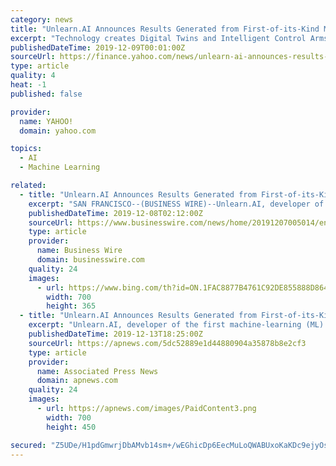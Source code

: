 ```yaml
---
category: news
title: "Unlearn.AI Announces Results Generated from First-of-its-Kind Machine Learning Platform to Accelerate Alzheimer’s Drug Development"
excerpt: "Technology creates Digital Twins and Intelligent Control Arms to reduce clinical trial timelines and improve confidence in trial results Unlearn.AI, developer of the first machine-learning (ML) platform that creates Digital Twins to populate Intelligent Control Arms in clinical studies, today presented results generated from the company’s ..."
publishedDateTime: 2019-12-09T00:01:00Z
sourceUrl: https://finance.yahoo.com/news/unlearn-ai-announces-results-generated-020000636.html
type: article
quality: 4
heat: -1
published: false

provider:
  name: YAHOO!
  domain: yahoo.com

topics:
  - AI
  - Machine Learning

related:
  - title: "Unlearn.AI Announces Results Generated from First-of-its-Kind Machine Learning Platform to Accelerate Alzheimer’s Drug Development"
    excerpt: "SAN FRANCISCO--(BUSINESS WIRE)--Unlearn.AI, developer of the first machine-learning (ML) platform that creates Digital Twins to populate Intelligent Control Arms in clinical studies, today presented results generated from the company’s latest Alzheimer’s disease model at the Clinical Trials on Alzheimer’s Disease (CTAD) meeting in San Diego."
    publishedDateTime: 2019-12-08T02:12:00Z
    sourceUrl: https://www.businesswire.com/news/home/20191207005014/en/Unlearn.AI-Announces-Results-Generated-First-of-its-Kind-Machine-Learning
    type: article
    provider:
      name: Business Wire
      domain: businesswire.com
    quality: 24
    images:
      - url: https://www.bing.com/th?id=ON.1FAC8877B4761C92DE855888D8641A6A
        width: 700
        height: 365
  - title: "Unlearn.AI Announces Results Generated from First-of-its-Kind Machine Learning Platform to Accelerate Alzheimer’s Drug Development"
    excerpt: "Unlearn.AI, developer of the first machine-learning (ML) platform that creates Digital Twins to populate Intelligent Control Arms in clinical studies, today presented results generated from the company’s latest Alzheimer’s disease model at the Clinical ..."
    publishedDateTime: 2019-12-13T18:25:00Z
    sourceUrl: https://apnews.com/5dc52889e1d44880904a35878b8e2cf3
    type: article
    provider:
      name: Associated Press News
      domain: apnews.com
    quality: 24
    images:
      - url: https://apnews.com/images/PaidContent3.png
        width: 700
        height: 450

secured: "Z5UDe/H1pdGmwrjDbAMvb14sm+/wEGhicDp6EecMuLoQWABUxoKaKDc9ejyOsHCz3MMrTlqEnAaUqMlvMBvFfwqY35cOkDGPjrHdNwDSFnz3UAAzUfmoGrNjoGCC3PS9iCUcsgvt3+eju6k1qwjtUR/1U5uCrizMDLC0jfHyRI1QWoGBC5lO+FTeB720TSJyGnIlItVOySdTT6vW3rPJgH597/CJMbbyjZiMKIaQJYHlCjHxsy3BcpaQYHwdtd9L8uroc9P1xydYETL5zcPyGA==;atNUJ3WXr1ZDg16ANGf0kQ=="
---
```


